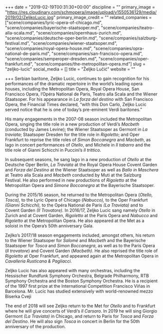 +++
date = "2019-02-19T00:31:30+00:00"
discipline = ""
primary_image = "https://res.cloudinary.com/schmopera/image/upload/v1550536129/media/2019/02/ZeljkoLucic.jpg"
primary_image_credit = ""
related_companies = ["scene/companies/lyric-opera-of-chicago.md", "scene/companies/bayerische-staatsoper.md", "scene/companies/teatro-alla-scala.md", "scene/companies/opernhaus-zurich.md", "scene/companies/deutsche-oper-berlin.md", "scene/companies/salzburg-festival.md", "scene/companies/wiener-staatsoper.md", "scene/companies/royal-opera-house.md", "scene/companies/opra-national-de-paris.md", "scene/companies/san-francisco-opera.md", "scene/companies/semperoper-dresden.md", "scene/companies/oper-frankfurt.md", "scene/companies/the-metropolitan-opera.md"]
slug = "zeljko-lucic"
social_media = []
title = "Željko Lučić"
website = ""

+++
Serbian baritone, Zeljko Lucic, continues to gain recognition for his performances of the dramatic repertoire in the world’s leading opera houses, including the Metropolitan Opera, Royal Opera House, San Francisco Opera, l’Opéra National de Paris, Teatro alla Scala and the Wiener Staatsoper. For his appearance in _La forza del destino_ with San Francisco Opera, the Financial Times declared, “with this Don Carlo, Zeljko Lucic served notice that he is one of today’s pre-eminent Verdi baritones.”

His many engagements in the 2007-08 season included the Metropolitan Opera, singing the title role in a new production of Verdi’s _Macbeth_ (conducted by James Levine); the Wiener Staatsoper as Germont in _La traviata_; Staatsoper Dresden for the title role in _Rigoletto_; and Oper Frankfurt to reprise the title roles of _Simon Boccanegra_ and _Macbeth_, as Iago in concert performances of _Otello_, and Michele in _Il tabarro_ and the title role of Gianni Schicchi in Puccini’s _Il trittico_.

In subsequent seasons, he sang Iago in a new production of _Otello_ at the Deutsche Oper Berlin, _La Traviata_ at the Royal Opera House Covent Garden and _Forza del Destino_ at the Wiener Staatsoper as well as _Ballo in Maschera_ at Teatro alla Scala and _Macbeth_ conducted by Muti at the Salzburg Festival. He also performed in new productions of _Rigoletto_ at the Metropolitan Opera and _Simone Boccanegra_ at the Bayerische Staatsoper.

During the 2015/16 season, he returned to the Metropolitan Opera (_Otello, Tosca),_ to the Lyric Opera of Chicago (_Nabucco),_ to the Oper Frankfurt _(Gianni Schicchi),_ to the Opéra National de Paris _(La Traviata)_ and to Covent Garden _(Il Trovatore)._ In 2016/17, Zeljko Lucic sang namely _Otello_ in Zurich and at Covent Garden, _Rigoletto_ at the Paris Opera and _Nabucco_ and _Rigoletto_ at the Metropolitan Opera. He also appeared at the Met as a soloist in the Opera’s 50th anniversary Gala.

Zejlko’s 2017/18 season engagements included, amongst others, his return to the Wiener Staatsoper for _Salomé_ and _Macbeth_ and the Bayerische Staatsoper for _Tosca_ and _Simon Boccanegra_, as well as to the Paris Opera (_Il trovatore_) and Covent Garden (_Macbeth)_. He also reprised the title role of _Rigoletto_ at Oper Frankfurt, and appeared again at the Metropolitan Opera in _Cavalleria Rusticana & Pagliacci._

Zeljko Lucic has also appeared with many orchestras, including the Hessischer Rundfunk Symphony Orchestra, Belgrade Philharmony, RTB Symphony Orchestra and the Boston Symphony Orchestra. He is a recipient of the 1997 first prize at the International Competition Francisco Viñas in Barcelona. Mr. Lucic has studied extensively with world-renowned mezzo Biserka Cveji

The end of 2018 will see Zeljko return to the Met for _Otello_ and to Frankfurt where he will give concerts of Verdi’s _Il Carsaro_. In 2019 he will sing Giorgio Germont _(La Traviata)_ in Chicago, and return to Paris for _Tosca_ and _Forza del Destino_. He will also sign _Tosca_ in concert in Berlin for the 50th anniversary of the production.